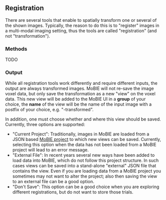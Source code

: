## Registration

There are several tools that enable to spatially transform one or several of the shown images. Typically, the reason to do this is to "register" images in a multi-modal imaging setting, thus the tools are called "registration" (and not "transformation").

### Methods

TODO

### Output 

While all registration tools work differently and require different inputs, the output are always transformed images. MoBIE will not re-save the image voxel data, but only save the transformation as a new "view" on the voxel data. This new view will be added to the MoBIE UI in a **group** of your choice, the **name** of the view will be the name of the input image with a postfix of your choice, e.g. "-transformed".  

In addition,  one must choose whether and where this view should be saved. Currently, three options are supported:

- "Current Project": Traditionally, images in MoBIE are loaded from a JSON based [MoBIE project](specs/mobie_spec.dmd) to which new views can be saved. Currently, selecting this option when the data has not been loaded from a MoBIE project will lead to an error message.
- "External File": In recent years several new ways have been added to load data into MoBIE, which do not follow this project structure. In such cases views can be saved into a stand-alone "external" JSON file that contains the view. Even if you are loading data from a MoBIE project you sometimes may not want to alter the project; also then saving the view to an external file can be a good option.
- "Don't Save": This option can be a good choice when you are exploring different registrations, but do not want to store those trials.



